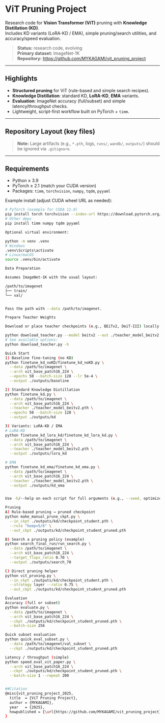 # ViT Pruning Project

Research code for **Vision Transformer (ViT)** pruning with **Knowledge Distillation (KD)**.  
Includes KD variants (LoRA-KD / EMA), simple pruning/search utilities, and accuracy/speed evaluation.

> **Status:** research code, evolving  
> **Primary dataset:** ImageNet-1K  
> **Repository:** https://github.com/MYKAGAMI/vit_pruning_project

---

## Highlights

- **Structured pruning** for ViT (rule-based and simple search recipes).
- **Knowledge Distillation**: standard KD, **LoRA-KD**, **EMA** variants.
- **Evaluation**: ImageNet accuracy (full/subset) and simple latency/throughput checks.
- Lightweight, script-first workflow built on PyTorch + `timm`.

---

## Repository Layout (key files)


> **Note:** Large artifacts (e.g., `*.pth`, logs, `runs/`, `wandb/`, `outputs/`) should be ignored via `.gitignore`.

---

## Requirements

- Python ≥ 3.9
- PyTorch ≥ 2.1 (match your CUDA version)
- Packages: `timm`, `torchvision`, `numpy`, `tqdm`, `pyyaml`

Example install (adjust CUDA wheel URL as needed):
```bash
# PyTorch (example for CUDA 11.8)
pip install torch torchvision --index-url https://download.pytorch.org/whl/cu118
# Other deps
pip install timm numpy tqdm pyyaml

Optional virtual environment:

python -m venv .venv
# Windows
.venv\Scripts\activate
# Linux/macOS
source .venv/bin/activate

Data Preparation

Assumes ImageNet-1K with the usual layout:

/path/to/imagenet
├── train/
└── val/


Pass the path with --data /path/to/imagenet.

Prepare Teacher Weights

Download or place teacher checkpoints (e.g., BEiTv2, DeiT-III) locally.

python download_teacher.py --model beitv2 --out ./teacher_model_beitv2.pth
# See available options:
python download_teacher.py -h

Quick Start
1) Baseline fine-tuning (no KD)
python finetune_kd_noKD/finetune_kd_noKD.py \
  --data /path/to/imagenet \
  --arch vit_base_patch16_224 \
  --epochs 50 --batch-size 128 --lr 5e-4 \
  --output ./outputs/baseline

2) Standard Knowledge Distillation
python finetune_kd.py \
  --data /path/to/imagenet \
  --arch vit_base_patch16_224 \
  --teacher ./teacher_model_beitv2.pth \
  --epochs 50 --batch-size 128 \
  --output ./outputs/kd

3) Variants: LoRA-KD / EMA
# LoRA-KD
python finetune_kd_lora_kd/finetune_kd_lora_kd.py \
  --data /path/to/imagenet \
  --arch vit_base_patch16_224 \
  --teacher ./teacher_model_beitv2.pth \
  --output ./outputs/lora_kd

# EMA
python finetune_kd_ema/finetune_kd_ema.py \
  --data /path/to/imagenet \
  --arch vit_base_patch16_224 \
  --teacher ./teacher_model_beitv2.pth \
  --output ./outputs/kd_ema


Use -h/--help on each script for full arguments (e.g., --seed, optimizer/scheduler, KD temperature --T, KD weight --alpha, AMP, etc.).

Pruning
A) Rule-based pruning → pruned checkpoint
python make_manual_prune_ckpt.py \
  --in_ckpt ./outputs/kd/checkpoint_student.pth \
  --rule "keep=5/6" \
  --out_ckpt ./outputs/kd/checkpoint_student_pruned.pth

B) Search a pruning policy (example)
python search_final_run/run_search.py \
  --data /path/to/imagenet \
  --arch vit_base_patch16_224 \
  --target_flops_ratio 0.70 \
  --output ./outputs/search_70

C) Direct pruning helper
python vit_pruning.py \
  --in_ckpt ./outputs/kd/checkpoint_student.pth \
  --strategy layer --ratio 0.75 \
  --out_ckpt ./outputs/kd/checkpoint_student_pruned.pth

Evaluation
Accuracy (full or subset)
python evaluate.py \
  --data /path/to/imagenet \
  --arch vit_base_patch16_224 \
  --ckpt ./outputs/kd/checkpoint_student_pruned.pth \
  --batch-size 256

Quick subset evaluation
python quick_eval_subset.py \
  --data /path/to/imagenet/val_subset \
  --ckpt ./outputs/kd/checkpoint_student_pruned.pth

Latency / throughput (simple)
python speed_eval_vit_paper.py \
  --arch vit_base_patch16_224 \
  --ckpt ./outputs/kd/checkpoint_student_pruned.pth \
  --batch-size 1 --repeat 200


##Citation
@misc{vit_pruning_project_2025,
  title  = {ViT Pruning Project},
  author = {MYKAGAMI},
  year   = {2025},
  howpublished = {\url{https://github.com/MYKAGAMI/vit_pruning_project}}
}

